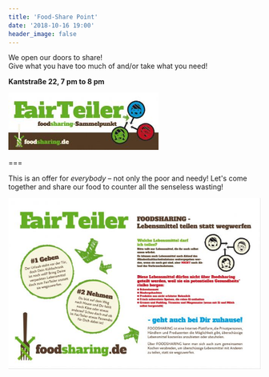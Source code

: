 ```yaml
---
title: 'Food-Share Point'
date: '2018-10-16 19:00'
header_image: false
---
```


We open our doors to share! <br>
Give what you have too much of and/or take what you need!

**Kantstraße 22, 7 pm to 8 pm**

![](fairteiler_small.jpg)

===

This is an offer for _everybody_ – not only the poor and needy! Let's come together and share our food to counter all the senseless wasting!

![](fairteiler_info.jpg)
